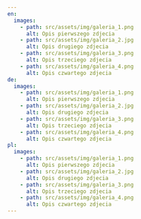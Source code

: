 ```yaml
---
en:
  images:
    - path: src/assets/img/galeria_1.png
      alt: Opis pierwszego zdjecia
    - path: src/assets/img/galeria_2.jpg
      alt: Opis drugiego zdjecia
    - path: src/assets/img/galeria_3.png
      alt: Opis trzeciego zdjecia
    - path: src/assets/img/galeria_4.png
      alt: Opis czwartego zdjecia
de:
  images:
    - path: src/assets/img/galeria_1.png
      alt: Opis pierwszego zdjecia
    - path: src/assets/img/galeria_2.jpg
      alt: Opis drugiego zdjecia
    - path: src/assets/img/galeria_3.png
      alt: Opis trzeciego zdjecia
    - path: src/assets/img/galeria_4.png
      alt: Opis czwartego zdjecia
pl:
  images:
    - path: src/assets/img/galeria_1.png
      alt: Opis pierwszego zdjecia
    - path: src/assets/img/galeria_2.jpg
      alt: Opis drugiego zdjecia
    - path: src/assets/img/galeria_3.png
      alt: Opis trzeciego zdjecia
    - path: src/assets/img/galeria_4.png
      alt: Opis czwartego zdjecia
---
```

